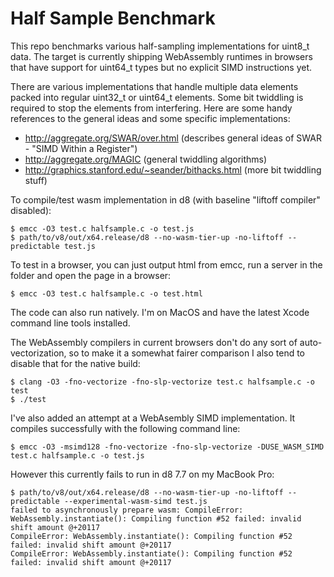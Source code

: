 Half Sample Benchmark
=====================

This repo benchmarks various half-sampling implementations for uint8_t data. The target is currently shipping WebAssembly runtimes in browsers that have support for uint64_t types but no explicit SIMD instructions yet.

There are various implementations that handle multiple data elements packed into regular uint32_t or uint64_t elements. Some bit twiddling is required to stop the elements from interfering. Here are some handy references to the general ideas and some specific implementations:

- http://aggregate.org/SWAR/over.html (describes general ideas of SWAR - "SIMD Within a Register")
- http://aggregate.org/MAGIC (general twiddling algorithms)
- http://graphics.stanford.edu/~seander/bithacks.html (more bit twiddling stuff)

To compile/test wasm implementation in d8 (with baseline "liftoff compiler" disabled):
```
$ emcc -O3 test.c halfsample.c -o test.js
$ path/to/v8/out/x64.release/d8 --no-wasm-tier-up -no-liftoff --predictable test.js
```

To test in a browser, you can just output html from emcc, run a server in the folder and open the page in a browser:
```
$ emcc -O3 test.c halfsample.c -o test.html
```

The code can also run natively. I'm on MacOS and have the latest Xcode command line tools installed.

The WebAssembly compilers in current browsers don't do any sort of auto-vectorization, so to make it a somewhat fairer comparison I also tend to disable that for the native build:
```
$ clang -O3 -fno-vectorize -fno-slp-vectorize test.c halfsample.c -o test
$ ./test
```

I've also added an attempt at a WebAsembly SIMD implementation. It compiles successfully with the following command line:
```
$ emcc -O3 -msimd128 -fno-vectorize -fno-slp-vectorize -DUSE_WASM_SIMD test.c halfsample.c -o test.js
```

However this currently fails to run in d8 7.7 on my MacBook Pro:
```
$ path/to/v8/out/x64.release/d8 --no-wasm-tier-up -no-liftoff --predictable --experimental-wasm-simd test.js
failed to asynchronously prepare wasm: CompileError: WebAssembly.instantiate(): Compiling function #52 failed: invalid shift amount @+20117
CompileError: WebAssembly.instantiate(): Compiling function #52 failed: invalid shift amount @+20117
CompileError: WebAssembly.instantiate(): Compiling function #52 failed: invalid shift amount @+20117
```
